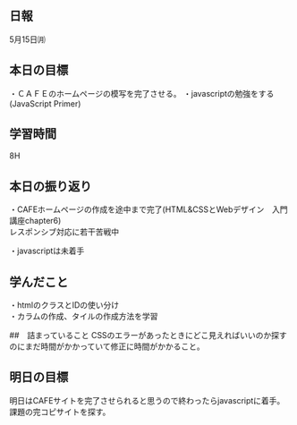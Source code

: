 ## 日報
5月15日㈪

## 本日の目標
・ＣＡＦＥのホームページの模写を完了させる。
・javascriptの勉強をする(JavaScript Primer)

## 学習時間
8H

## 本日の振り返り
・CAFEホームページの作成を途中まで完了(HTML&CSSとWebデザイン　入門講座chapter6)  
レスポンシブ対応に若干苦戦中

・javascriptは未着手

## 学んだこと
・htmlのクラスとIDの使い分け  
・カラムの作成、タイルの作成方法を学習

##　詰まっていること
CSSのエラーがあったときにどこ見えればいいのか探すのにまだ時間がかかっていて修正に時間がかかること。

## 明日の目標
明日はCAFEサイトを完了させられると思うので終わったらjavascriptに着手。
課題の完コピサイトを探す。
